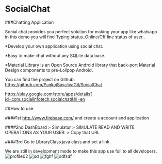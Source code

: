 # SocialChat
###Chatting Application

Social chat provides you perfect solution for making your app like whatsapp in this demo you will find Typing status..Online/Off line status of user..

*Develop your own application using social chat.

*Easy to make chat without any SQLite data base.

*Material Library is an Open Source Android library that back-port Material Design components to pre-Lolipop Android.


You can find the project on Github:
https://github.com/PankajSavaliyaGit/SocialChat

https://play.google.com/store/apps/details?id=com.socialinfotech.socialchat&hl=en

##How to use

####1st
http://www.firebase.com/ and create a account and application

####2nd
DashBoard > Simulator > SIMULATE READ AND WRITE OPERATIONS AS YOUR USER: > Copy that URL

####3rd
Go to LibraryClass.java class and set a link.

We are still in development mode  to make this app use full to all developers.
![profile02](https://cloud.githubusercontent.com/assets/13134958/14628086/426e81ea-0618-11e6-847f-2d61b799dce5.png)
![sd](https://cloud.githubusercontent.com/assets/13134958/14628090/4cbd2656-0618-11e6-97b9-0c01d761d70d.png)
![fghf](https://cloud.githubusercontent.com/assets/13134958/14628091/4d41b6e6-0618-11e6-91f9-e8fdd4fb1561.png)
![sdfsdf](https://cloud.githubusercontent.com/assets/13134958/14628093/5157b64a-0618-11e6-8815-3287025e56e4.png)


